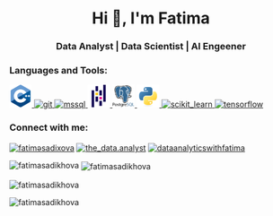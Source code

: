 


<h1 align="center">Hi 👋, I'm Fatima</h1>
<h3 align="center">Data Analyst | Data Scientist | AI Engeener</h3>





<h3 align="left">Languages and Tools:</h3>
<p align="left"> <a href="https://www.w3schools.com/cpp/" target="_blank" rel="noreferrer"> <img src="https://raw.githubusercontent.com/devicons/devicon/master/icons/cplusplus/cplusplus-original.svg" alt="cplusplus" width="40" height="40"/> </a> <a href="https://git-scm.com/" target="_blank" rel="noreferrer"> <img src="https://www.vectorlogo.zone/logos/git-scm/git-scm-icon.svg" alt="git" width="40" height="40"/> </a> <a href="https://www.microsoft.com/en-us/sql-server" target="_blank" rel="noreferrer"> <img src="https://www.svgrepo.com/show/303229/microsoft-sql-server-logo.svg" alt="mssql" width="40" height="40"/> </a> <a href="https://pandas.pydata.org/" target="_blank" rel="noreferrer"> <img src="https://raw.githubusercontent.com/devicons/devicon/2ae2a900d2f041da66e950e4d48052658d850630/icons/pandas/pandas-original.svg" alt="pandas" width="40" height="40"/> </a> <a href="https://www.postgresql.org" target="_blank" rel="noreferrer"> <img src="https://raw.githubusercontent.com/devicons/devicon/master/icons/postgresql/postgresql-original-wordmark.svg" alt="postgresql" width="40" height="40"/> </a> <a href="https://www.python.org" target="_blank" rel="noreferrer"> <img src="https://raw.githubusercontent.com/devicons/devicon/master/icons/python/python-original.svg" alt="python" width="40" height="40"/> </a> <a href="https://scikit-learn.org/" target="_blank" rel="noreferrer"> <img src="https://upload.wikimedia.org/wikipedia/commons/0/05/Scikit_learn_logo_small.svg" alt="scikit_learn" width="40" height="40"/> </a> <a href="https://www.tensorflow.org" target="_blank" rel="noreferrer"> <img src="https://www.vectorlogo.zone/logos/tensorflow/tensorflow-icon.svg" alt="tensorflow" width="40" height="40"/> </a> </p>

<h3 align="left">Connect with me:</h3>
<p align="left">
<a href="https://www.linkedin.com/in/fatim%C9%99-sad%C4%B1xzad%C9%99-5416a8373/" target="blank"><img align="center" src="https://raw.githubusercontent.com/rahuldkjain/github-profile-readme-generator/master/src/images/icons/Social/linked-in-alt.svg" alt="fatiməsadixova" height="30" width="40" /></a>
<a href="https://www.instagram.com/fatima.sadikhova/" target="blank"><img align="center" src="https://raw.githubusercontent.com/rahuldkjain/github-profile-readme-generator/master/src/images/icons/Social/instagram.svg" alt="the_data.analyst" height="30" width="40" /></a>
<a href="https://www.youtube.com/@Dataanalyticswithfatima" target="blank"><img align="center" src="https://raw.githubusercontent.com/rahuldkjain/github-profile-readme-generator/master/src/images/icons/Social/youtube.svg" alt="dataanalyticswithfatima" height="30" width="40" /></a>
</p>

<p><img align="left" src="https://github-readme-stats.vercel.app/api/top-langs?username=fatimasadikhova&show_icons=true&locale=en&layout=compact" alt="fatimasadikhova" /></p>

<p>&nbsp;<img align="center" src="https://github-readme-stats.vercel.app/api?username=fatimasadikhova&show_icons=true&locale=en" alt="fatimasadikhova" /></p>

<p><img align="center" src="https://github-readme-streak-stats.herokuapp.com/?user=fatimasadikhova&" alt="fatimasadikhova" /></p>
<p align="left"> <img src="https://komarev.com/ghpvc/?username=fatimasadikhova&label=Profile%20views&color=0e75b6&style=flat" alt="fatimasadikhova" /> </p>
